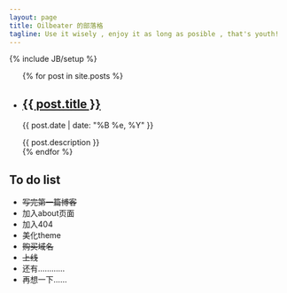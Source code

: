 ```yaml
---
layout: page
title: Oilbeater 的部落格
tagline: Use it wisely , enjoy it as long as posible , that's youth!
---
```

{% include JB/setup %}
<head>
  <link rel="stylesheet" href="/css/main.css" type="text/css" />
</head>
<body>
  <div class="main">
    <ul>
    {% for post in site.posts %}
        <li class="posts">
            <h2>
              <a href="{{ post.url }}">{{ post.title }}</a>
            </h2>
            <p>
              {{ post.date | date: "%B %e, %Y" }}
            </p>
            <span class="description">{{ post.description }}</span>
        </li>
    {% endfor %}
    </ul>
  </div>
  <div class="to_do_list">
    <aside>
    <h2>
      To do list
    </h2>
    <ul>
      <li><s>写完第一篇博客</s></li>
      <li>加入about页面</li>
      <li>加入404</li>
      <li>美化theme</li>
      <li><s>购买域名</s></li>
      <li><s>上线</s></li>
      <li>还有…………</li>
      <li>再想一下……</li>
    </ul>
    </aside>
  </div>
</body>

